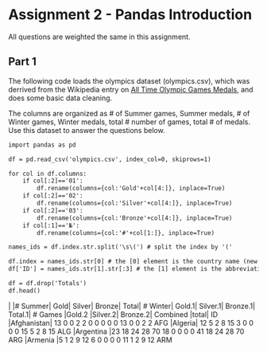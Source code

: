 # Assignment 2 - Pandas Introduction
All questions are weighted the same in this assignment.
## Part 1
The following code loads the olympics dataset (olympics.csv), which was derrived from the Wikipedia entry on [All Time Olympic Games Medals](https://en.wikipedia.org/wiki/All-time_Olympic_Games_medal_table), and does some basic data cleaning.

The columns are organized as # of Summer games, Summer medals, # of Winter games, Winter medals, total # number of games, total # of medals. Use this dataset to answer the questions below.
```html
import pandas as pd

df = pd.read_csv('olympics.csv', index_col=0, skiprows=1)

for col in df.columns:
    if col[:2]=='01':
        df.rename(columns={col:'Gold'+col[4:]}, inplace=True)
    if col[:2]=='02':
        df.rename(columns={col:'Silver'+col[4:]}, inplace=True)
    if col[:2]=='03':
        df.rename(columns={col:'Bronze'+col[4:]}, inplace=True)
    if col[:1]=='№':
        df.rename(columns={col:'#'+col[1:]}, inplace=True)

names_ids = df.index.str.split('\s\(') # split the index by '('

df.index = names_ids.str[0] # the [0] element is the country name (new index)
df['ID'] = names_ids.str[1].str[:3] # the [1] element is the abbreviation or ID (take first 3 characters from that)

df = df.drop('Totals')
df.head()
```


| |# Summer|	Gold|	Silver|	Bronze|	Total|	# Winter|	Gold.1|	Silver.1|	Bronze.1|	Total.1|	# Games	|Gold.2	|Silver.2| Bronze.2|	Combined |total|	ID
|Afghanistan|	13	0	0	2	2	0	0	0	0	0	13	0	0	2	2	AFG
|Algeria|	12	5	2	8	15	3	0	0	0	0	15	5	2	8	15	ALG
|Argentina	|23	18	24	28	70	18	0	0	0	0	41	18	24	28	70	ARG
|Armenia	|5	1	2	9	12	6	0	0	0	0	11	1	2	9	12	ARM
